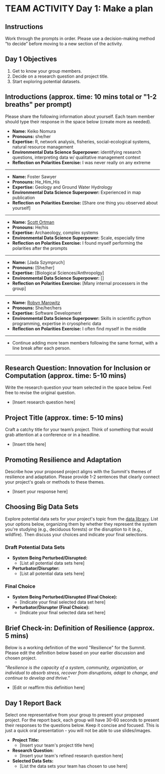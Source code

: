 # TEAM ACTIVITY Day 1: Make a plan

## Instructions
Work through the prompts in order. Please use a decision-making method “to decide” before moving to a new section of the activity.  

## Day 1 Objectives
1. Get to know your group members.
2. Decide on a research question and project title.
3. Start exploring potential datasets.

## Introductions (approx. time: 10 mins total or "1-2 breaths" per prompt)
Please share the following information about yourself. Each team member should type their response in the space below (create more as needed).

  - **Name:** Keiko Nomura
  - **Pronouns:** she/her
  - **Expertise:** R, network analysis, fisheries, social-ecological systems, natural resource management
  - **Environmental Data Science Superpower:** identifying research questions, interpreting data w/ qualitative management context 
  - **Reflection on Polarities Exercise:** I was never really on any extreme

  ---
  - **Name:** Foster Sawyer
  - **Pronouns:** He_Him_His
  - **Expertise:** Geology and Ground Water Hydrology
  - **Environmental Data Science Superpower:** Experienced in map publication
  - **Reflection on Polarities Exercise:** [Share one thing you observed about yourself]

  ---
  - **Name:** [Scott Ortman](https://experts.colorado.edu/display/fisid_152978)
  - **Pronouns:** He/his
  - **Expertise:** Archaeology, complex systems
  - **Environmental Data Science Superpower:** Scale, especially time
  - **Reflection on Polarities Exercise:** I found myself performing the polarities after the prompts

  ---
  - **Name:** [Jada Szympruch]
  - **Pronouns:** [She/her]
  - **Expertise:** [Biological Sciences/Anthropolgy]
  - **Environmental Data Science Superpower:** []
  - **Reflection on Polarities Exercise:** [Many internal processers in the group]

  ---
  - **Name:** [Robyn Marowitz](https://github.com/rmarow)
  - **Pronouns:** She/her/hers
  - **Expertise:** Software Development
  - **Environmental Data Science Superpower:** Skills in scientific python programming, expertise in cryospheric data
  - **Reflection on Polarities Exercise:** I often find myself in the middle
  ---
  - Continue adding more team members following the same format, with a line break after each person.
  ---
## Research Question: Innovation for Inclusion or Computation (approx. time: 5-10 mins)
Write the research question your team selected in the space below. Feel free to revise the original question.

- [Insert research question here]


## Project Title (approx. time: 5-10 mins)
Craft a catchy title for your team’s project. Think of something that would grab attention at a conference or in a headline.

- [Insert title here]


## Promoting Resilience and Adaptation
Describe how your proposed project aligns with the Summit's themes of resilience and adaptation. Please provide 1-2 sentences that clearly connect your project's goals or methods to these themes.

- [Insert your response here]


## Choosing Big Data Sets
Explore potential data sets for your project's topic from the [data library](https://cu-esiil.github.io/data-library/). List your options below, organizing them by whether they represent the system you're studying (e.g., deciduous forests) or the disruption to it (e.g., wildfire). Then discuss your choices and indicate your final selections.

### Draft Potential Data Sets
  - **System Being Perturbed/Disrupted:**
    - [List all potential data sets here]
  - **Perturbator/Disrupter:**
    - [List all potential data sets here]

### Final Choice
  - **System Being Perturbed/Disrupted (Final Choice):**
    - [Indicate your final selected data set here]
  - **Perturbator/Disrupter (Final Choice):**
    - [Indicate your final selected data set here]



## Brief Check-in: Definition of Resilience (approx. 5 mins)
Below is a working definition of the word "Resilience" for the Summit. Please edit the definition below based on your earlier discussion and chosen project.

*"Resilience is the capacity of a system, community, organization, or individual to absorb stress, recover from disruptions, adapt to change, and continue to develop and thrive."*

- [Edit or reaffirm this definition here]


## Day 1 Report Back
Select one representative from your group to present your proposed project. For the report back, each group will have 30-60 seconds to present their responses to the questions below. Keep it concise and focused. This is just a quick oral presentation - you will not be able to use slides/images.

- **Project Title:**
  - [Insert your team's project title here]
- **Research Question:**
  - [Insert your team's refined research question here]
- **Selected Data Sets:**
  - [List the data sets your team has chosen to use here]
      
